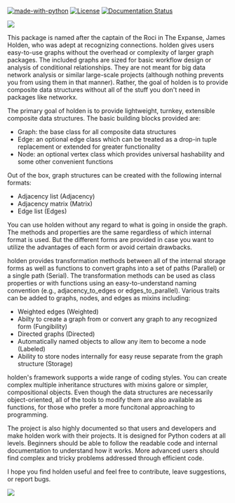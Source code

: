 [![made-with-python](https://img.shields.io/badge/Made%20with-Python-1f425f.svg)](https://www.python.org/) [![License](https://img.shields.io/badge/License-Apache_2.0-blue.svg)](https://opensource.org/licenses/Apache-2.0) [![Documentation Status](https://readthedocs.org/projects/holden/badge/?version=latest)](http://holden.readthedocs.io/?badge=latest)

![](https://media.giphy.com/media/3ornjRyce6SukW8INi/giphy.gif)

This package is named after the captain of the Roci in The Expanse, James Holden, who was adept at recognizing connections. holden gives users easy-to-use graphs without the overhead or complexity of larger graph packages. The included graphs are sized for basic workflow design or analysis of conditional relationships. They are not meant for big data network analysis or similar large-scale projects (although nothing prevents you from using them in that manner). Rather, the goal of holden is to provide composite data structures without all of the stuff you don't need in packages like networkx.

The primary goal of holden is to provide lightweight, turnkey, extensible composite data structures. The basic building blocks provided are:
* Graph: the base class for all composite data structures
* Edge: an optional edge class which can be treated as a drop-in tuple replacement or extended for greater functionality
* Node: an optional vertex class which provides universal hashability and some other convenient functions

Out of the box, graph structures can be created with the following internal formats:
* Adjacency list (Adjacency)
* Adjacency matrix (Matrix)
* Edge list (Edges)

You can use holden without any regard to what is going in onside the graph. The methods and properties are the same regardless of which internal format is used. But the different forms are provided in case you want to utilize the advantages of each form or avoid certain drawbacks. 

holden provides transformation methods between all of the internal storage forms as well as functions to convert graphs into a set of paths (Parallel) or a single path (Serial). The transformation methods can be used as class properties or with functions using an easy-to-understand naming convention (e.g., adjacency_to_edges or edges_to_parallel). Various traits can be added to graphs, nodes, and edges as mixins including:
* Weighted edges (Weighted)
* Abilty to create a graph from or convert any graph to any recognized form (Fungibility)
* Directed graphs (Directed)
* Automatically named objects to allow any item to become a node (Labeled)
* Ability to store nodes internally for easy reuse separate from the graph structure (Storage)

holden's framework supports a wide range of coding styles. You can create complex multiple inheritance structures with mixins galore or simpler, compositional objects. Even though the data structures are necessarily object-oriented, all of the tools to modify them are also available as functions, for those who prefer a more funcitonal approaching to programming.

The project is also highly documented so that users and developers and make holden work with their projects. It is designed for Python coders at all levels. Beginners should be able to follow the readable code and internal documentation to understand how it works. More advanced users should find complex and tricky problems addressed through efficient code.

I hope you find holden useful and feel free to contribute, leave suggestions, or report bugs.

![](https://media.giphy.com/media/3oKIPwyf0EBAGnAkWk/giphy.gif)
